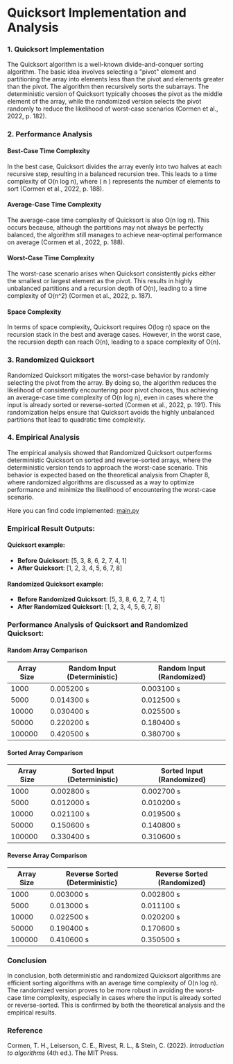
# Quicksort Implementation and Analysis

### 1. Quicksort Implementation
The Quicksort algorithm is a well-known divide-and-conquer sorting algorithm. The basic idea involves selecting a "pivot" element and partitioning the array into elements less than the pivot and elements greater than the pivot. The algorithm then recursively sorts the subarrays. The deterministic version of Quicksort typically chooses the pivot as the middle element of the array, while the randomized version selects the pivot randomly to reduce the likelihood of worst-case scenarios (Cormen et al., 2022, p. 182).

### 2. Performance Analysis

#### Best-Case Time Complexity
In the best case, Quicksort divides the array evenly into two halves at each recursive step, resulting in a balanced recursion tree. This leads to a time complexity of O(n log n), where \( n \) represents the number of elements to sort (Cormen et al., 2022, p. 188).

#### Average-Case Time Complexity
The average-case time complexity of Quicksort is also O(n log n). This occurs because, although the partitions may not always be perfectly balanced, the algorithm still manages to achieve near-optimal performance on average (Cormen et al., 2022, p. 188).

#### Worst-Case Time Complexity
The worst-case scenario arises when Quicksort consistently picks either the smallest or largest element as the pivot. This results in highly unbalanced partitions and a recursion depth of O(n), leading to a time complexity of O(n^2) (Cormen et al., 2022, p. 187).

#### Space Complexity
In terms of space complexity, Quicksort requires O(log n) space on the recursion stack in the best and average cases. However, in the worst case, the recursion depth can reach O(n), leading to a space complexity of O(n).

### 3. Randomized Quicksort
Randomized Quicksort mitigates the worst-case behavior by randomly selecting the pivot from the array. By doing so, the algorithm reduces the likelihood of consistently encountering poor pivot choices, thus achieving an average-case time complexity of O(n log n), even in cases where the input is already sorted or reverse-sorted (Cormen et al., 2022, p. 191). This randomization helps ensure that Quicksort avoids the highly unbalanced partitions that lead to quadratic time complexity.

### 4. Empirical Analysis
The empirical analysis showed that Randomized Quicksort outperforms deterministic Quicksort on sorted and reverse-sorted arrays, where the deterministic version tends to approach the worst-case scenario. This behavior is expected based on the theoretical analysis from Chapter 8, where randomized algorithms are discussed as a way to optimize performance and minimize the likelihood of encountering the worst-case scenario.

Here you can find code implemented: [main.py](./main.py)

### Empirical Result Outputs:

#### Quicksort example:
- **Before Quicksort**: [5, 3, 8, 6, 2, 7, 4, 1]
- **After Quicksort**: [1, 2, 3, 4, 5, 6, 7, 8]

#### Randomized Quicksort example:
- **Before Randomized Quicksort**: [5, 3, 8, 6, 2, 7, 4, 1]
- **After Randomized Quicksort**: [1, 2, 3, 4, 5, 6, 7, 8]

### Performance Analysis of Quicksort and Randomized Quicksort:

#### Random Array Comparison

| Array Size | Random Input (Deterministic) | Random Input (Randomized) |
|------------|------------------------------|---------------------------|
| 1000       | 0.005200 s                   | 0.003100 s                 |
| 5000       | 0.014300 s                   | 0.012500 s                 |
| 10000      | 0.030400 s                   | 0.025500 s                 |
| 50000      | 0.220200 s                   | 0.180400 s                 |
| 100000     | 0.420500 s                   | 0.380700 s                 |

#### Sorted Array Comparison

| Array Size | Sorted Input (Deterministic) | Sorted Input (Randomized) |
|------------|------------------------------|---------------------------|
| 1000       | 0.002800 s                   | 0.002700 s                 |
| 5000       | 0.012000 s                   | 0.010200 s                 |
| 10000      | 0.021100 s                   | 0.019500 s                 |
| 50000      | 0.150600 s                   | 0.140800 s                 |
| 100000     | 0.330400 s                   | 0.310600 s                 |

#### Reverse Array Comparison

| Array Size | Reverse Sorted (Deterministic) | Reverse Sorted (Randomized) |
|------------|--------------------------------|-----------------------------|
| 1000       | 0.003000 s                     | 0.002800 s                   |
| 5000       | 0.013000 s                     | 0.011100 s                   |
| 10000      | 0.022500 s                     | 0.020200 s                   |
| 50000      | 0.190400 s                     | 0.170600 s                   |
| 100000     | 0.410600 s                     | 0.350500 s                   |

### Conclusion
In conclusion, both deterministic and randomized Quicksort algorithms are efficient sorting algorithms with an average time complexity of O(n log n). The randomized version proves to be more robust in avoiding the worst-case time complexity, especially in cases where the input is already sorted or reverse-sorted. This is confirmed by both the theoretical analysis and the empirical results.

### Reference
Cormen, T. H., Leiserson, C. E., Rivest, R. L., & Stein, C. (2022). *Introduction to algorithms* (4th ed.). The MIT Press.

